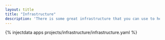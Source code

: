 ```yaml
---
layout: title
title: "Infrastructure"
description: 'There is some great infrastructure that you can use to help build your Dart apps.  Check it out...'
---
```


{% injectdata apps projects/infrastructure/infrastructure.yaml  %}
